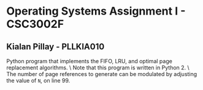 # Operating Systems Assignment I - CSC3002F
## Kialan Pillay - PLLKIA010
Python program that implements the FIFO, LRU, and optimal page replacement algorithms.
\\
Note that this program is written in Python 2.
\\
The number of page references to generate can be modulated by adjusting the value of ```N```, on line 99.
